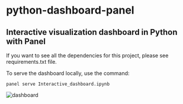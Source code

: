 # python-dashboard-panel

## Interactive visualization dashboard in Python with Panel

If you want to see all the dependencies for this project, please see requirements.txt file.

To serve the dashboard locally, use the command:

```
panel serve Interactive_dashboard.ipynb
```

![dashboard](https://github.com/zehowrld/CO2_dashboard/assets/69119826/4f0904ab-7207-4d52-9d18-ca4085f3e023)

